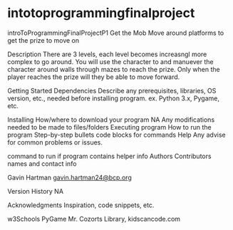 # intotoprogrammingfinalproject
introToProgrammingFinalProjectP1
Get the Mob
Move around platforms to get the prize to move on

Description
There are 3 levels, each level becomes increasngl more complex to go around. You will use the character to and manuever the character around walls through mazes to reach the prize. Only when the player reaches the prize will they be able to move forward.

Getting Started
Dependencies
Describe any prerequisites, libraries, OS version, etc., needed before installing program.
ex. Python 3.x, Pygame, etc.

Installing
How/where to download your program
NA
Any modifications needed to be made to files/folders
Executing program
How to run the program
Step-by-step bullets
code blocks for commands
Help
Any advise for common problems or issues.

command to run if program contains helper info
Authors
Contributors names and contact info

Gavin Hartman
gavin.hartman24@bcp.org

Version History
NA

Acknowledgments
Inspiration, code snippets, etc.

w3Schools
PyGame
Mr. Cozorts Library, kidscancode.com
